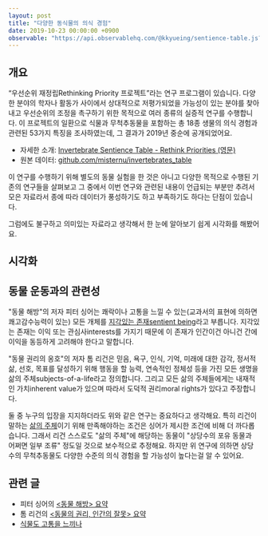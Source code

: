 ```yaml
---
layout: post
title: "다양한 동식물의 의식 경험"
date: 2019-10-23 00:00:00 +0900
observable: "https://api.observablehq.com/@kkyueing/sentience-table.js?v=3"
---
```

## 개요

“우선순위 재정립Rethinking Priority 프로젝트”라는 연구 프로그램이
있습니다. 다양한 분야의 학자나 활동가 사이에서 상대적으로 저평가되었을 가능성이
있는 분야를 찾아내고 우선순위의 조정을 촉구하기 위한 목적으로 여러 종류의
실증적 연구를 수행합니다. 이 프로젝트의 일환으로 식물과 무척추동물을 포함하는
총 18종 생물의 의식 경험과 관련된 53가지 특징을 조사하였는데, 그 결과가 2019년
중순에 공개되었어요.

* 자세한 소개: [Invertebrate Sentience Table - Rethink Priorities
  (영문)](https://www.rethinkpriorities.org/blog/2019/6/13/invertebrate-sentience-table)
* 원본 데이터:
  [github.com/misternu/invertebrates_table](https://github.com/misternu/invertebrates_table)

이 연구를 수행하기 위해 별도의 동물 실험을 한 것은 아니고 다양한 목적으로
수행된 기존의 연구들을 살펴보고 그 중에서 이번 연구와 관련된 내용이 언급되는
부분만 추려서 모은 자료라서 종에 따라 데이터가 풍성하기도 하고 부족하기도
하다는 단점이 있습니다.

그럼에도 불구하고 의미있는 자료라고 생각해서 한 눈에 알아보기 쉽게 시각화를
해봤어요.

## 시각화

<div id="ob-viewof-categoryFilter" class="ob-block"></div>

<div id="ob-viewof-missing" class="ob-block"></div>

<div id="ob-chart" class="ob-block"></div>

## 동물 운동과의 관련성

"동물 해방"의 저자 피터 싱어는 쾌락이나 고통을 느낄 수 있는(교과서의 표현에
의하면 쾌고감수능력이 있는) 모든 개체를 [지각있는 존재sentient
being](/terms/sentient-being.html)라고 부릅니다. 지각있는 존재는 이익 또는
관심사interests를 가지기 때문에 이 존재가 인간이건 아니건 간에 이익을 동등하게
고려해야 한다고 말합니다.

"동물 권리의 옹호"의 저자 톰 리건은 믿음, 욕구, 인식, 기억, 미래에 대한 감각,
정서적 삶, 선호, 목표를 달성하기 위해 행동을 할 능력, 연속적인 정체성 등을 가진
모든 생명을 삶의 주체subjects-of-a-life라고 정의합니다. 그리고 모든 삶의
주체들에게는 내재적인 가치inherent value가 있으며 따라서 도덕적 권리moral
rights가 있다고 주장합니다.

둘 중 누구의 입장을 지지하더라도 위와 같은 연구는 중요하다고 생각해요. 특히
리건이 말하는 [삶의 주체](/terms/subject-of-a-life.html)이기 위해 만족해야하는
조건은 싱어가 제시한 조건에 비해 더 까다롭습니다. 그래서 리건 스스로도 "삶의
주체"에 해당하는 동물이 "상당수의 포유 동물과 어쩌면 일부 조류" 정도일 것으로
보수적으로 추정해요.  하지만 위 연구에 의하면 상당수의 무척추동물도 다양한
수준의 의식 경험을 할 가능성이 높다는걸 알 수 있어요.

## 관련 글

* 피터 싱어의 [\<동물 해방\> 요약](/2019/07/28/animal-liberation.html)
* 톰 리건의 [\<동물의 권리, 인간의 잘못\>
  요약](/2019/08/01/animal-rights-human-wrongs.html)
* [식물도 고통을 느끼나](/2019/11/12/plant-sentience.html)
